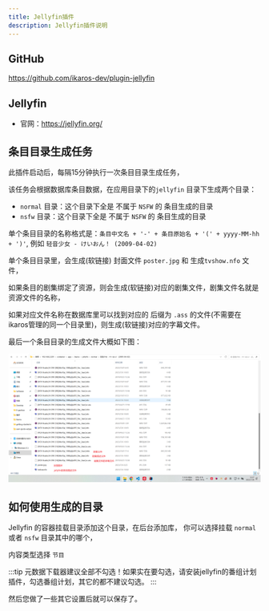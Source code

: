 ```yaml
---
title: Jellyfin插件
description: Jellyfin插件说明
---
```


## GitHub

<https://github.com/ikaros-dev/plugin-jellyfin>

## Jellyfin

- 官网：<https://jellyfin.org/>

## 条目目录生成任务

此插件启动后，每隔15分钟执行一次条目目录生成任务，

该任务会根据数据库条目数据，在应用目录下的`jellyfin` 目录下生成两个目录：

- `normal` 目录：这个目录下全是 不属于 `NSFW` 的 条目生成的目录
- `nsfw` 目录：这个目录下全是 不属于 `NSFW` 的 条目生成的目录

单个条目目录的名称格式是：`条目中文名 + '-' + 条目原始名 + '(' + yyyy-MM-hh + ')'`, 例如 `轻音少女 - けいおん！ (2009-04-02)`

单个条目目录里，会生成(软链接) 封面文件 `poster.jpg` 和 生成`tvshow.nfo` 文件，

如果条目的剧集绑定了资源，则会生成(软链接)对应的剧集文件，剧集文件名就是资源文件的名称，

如果对应文件名称在数据库里可以找到对应的 后缀为 `.ass` 的文件(不需要在ikaros管理的同一个目录里)，则生成(软链接)对应的字幕文件。

最后一个条目目录的生成文件大概如下图：

![Ikaros Generate Jellyfin Subject Files](../assests/plugins-plugin-jellyfin/Snipaste_2023-07-30_15-28-48.png)

## 如何使用生成的目录

Jellyfin 的容器挂载目录添加这个目录，在后台添加库，
你可以选择挂载 `normal` 或者 `nsfw` 目录其中的哪个，

内容类型选择 `节目`

:::tip
元数据下载器建议全部不勾选！如果实在要勾选，请安装jellyfin的番组计划插件，勾选番组计划，其它的都不建议勾选。
:::

然后您做了一些其它设置后就可以保存了。
